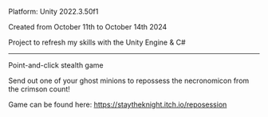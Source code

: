 Platform: Unity 2022.3.50f1 <DX11>

Created from October 11th to October 14th 2024

Project to refresh my skills with the Unity Engine & C#

-----------------------------------------------
Point-and-click stealth game

Send out one of your ghost minions to repossess the necronomicon from the crimson count!

Game can be found here: https://staytheknight.itch.io/reposession
